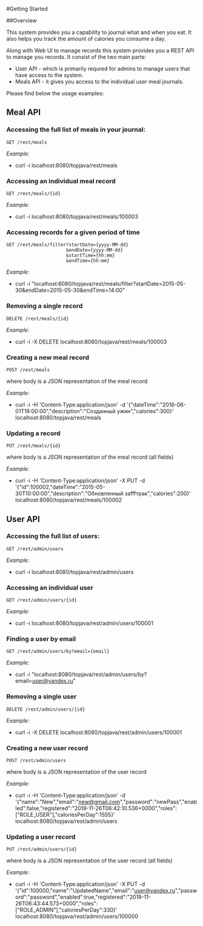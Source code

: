 #Getting Started

##Overview

This system provides you a capability to journal what and when you eat. It also helps you track the amount of calories 
you consume a day. 

Along with Web UI to manage records this system provides you a REST API to manage you records. It consist of the two main 
parts:
* User API - which is primarily requred for admins to manage users that have access to the system.
* Meals API - it gives you access to the individual user meal journals.

Please find below the usage examples:  

## Meal API

### Accessing the full list of meals in your journal: 

```
GET /rest/meals
```

*Example:*
* curl -i localhost:8080/topjava/rest/meals

### Accessing an individual meal record

```
GET /rest/meals/{id}
```

*Example:*
* curl -i localhost:8080/topjava/rest/meals/100003

### Accessing records for a given period of time 

```
GET /rest/meals/filter?startDate={yyyy-MM-dd}
                      &endDate={yyyy-MM-dd}
                      &startTime={hh:mm}
                      &endTime={hh:mm}
```

*Example:*
* curl -i "localhost:8080/topjava/rest/meals/filter?startDate=2015-05-30&endDate=2015-05-30&endTime=14:00"

### Removing a single record 

```
DELETE /rest/meals/{id}
```

*Example:*
* curl -i -X DELETE localhost:8080/topjava/rest/meals/100003

### Creating a new meal record

```
POST /rest/meals
```
where body is a JSON representation of the meal record

*Example:*
* curl -i -H 'Content-Type:application/json' -d '{"dateTime":"2016-06-01T18:00:00","description":"Созданный ужин","calories":300}' localhost:8080/topjava/rest/meals

### Updating a record

```
PUT /rest/meals/{id}
```
where body is a JSON representation of the meal record (all fields)

*Example:*
* curl -i -H 'Content-Type:application/json' -X PUT -d '{"id":100002,"dateTime":"2015-05-30T10:00:00","description":"Обновленный заfffтрак","calories":200}' localhost:8080/topjava/rest/meals/100002

## User API

### Accessing the full list of users: 

```
GET /rest/admin/users
```

*Example:*
* curl -i localhost:8080/topjava/rest/admin/users

### Accessing an individual user

```
GET /rest/admin/users/{id}
```

*Example:*
* curl -i localhost:8080/topjava/rest/admin/users/100001

### Finding a user by email 

```
GET /rest/admin/users/by?email={email}
```

*Example:*
* curl -i "localhost:8080/topjava/rest/admin/users/by?email=user@yandex.ru"

### Removing a single user 

```
DELETE /rest/admin/users/{id}
```

*Example:*
* curl -i -X DELETE localhost:8080/topjava/rest/admin/users/100001

### Creating a new user record

```
POST /rest/admin/users
```
where body is a JSON representation of the user record


*Example:*
* curl -i -H 'Content-Type:application/json' -d '{"name":"New","email":"new@gmail.com","password":"newPass","enabled":false,"registered":"2019-11-26T06:42:10.536+0000","roles":["ROLE_USER"],"caloriesPerDay":1555}' localhost:8080/topjava/rest/admin/users

### Updating a user record

```
PUT /rest/admin/users/{id}
```
where body is a JSON representation of the user record (all fields)

*Example:*
* curl -i -H 'Content-Type:application/json' -X PUT -d '{"id":100000,"name":"UpdatedName","email":"user@yandex.ru","password":"password","enabled":true,"registered":"2019-11-26T06:43:44.573+0000","roles":["ROLE_ADMIN"],"caloriesPerDay":330}' localhost:8080/topjava/rest/admin/users/100000


